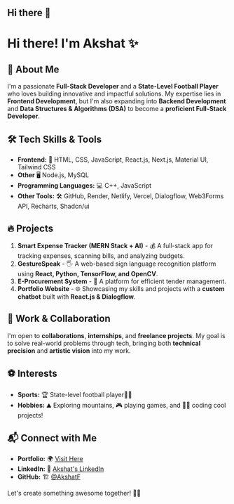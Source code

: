 ## Hi there 👋

<!--
**Akshatf/Akshatf** is a ✨ _special_ ✨ repository because its `README.md` (this file) appears on your GitHub profile.

Here are some ideas to get you started:

- 🔭 I’m currently working on ...
- 🌱 I’m currently learning ...
- 👯 I’m looking to collaborate on ...
- 🤔 I’m looking for help with ...
- 💬 Ask me about ...
- 📫 How to reach me: ...
- 😄 Pronouns: ...
- ⚡ Fun fact: ...
-->

# Hi there! I'm Akshat ✨

## 🚀 About Me

I'm a passionate **Full-Stack Developer** and a **State-Level Football Player** who loves building innovative and impactful solutions. My expertise lies in **Frontend Development**, but I'm also expanding into **Backend Development** and **Data Structures & Algorithms (DSA)** to become a **proficient Full-Stack Developer**. 

## 🛠️ Tech Skills & Tools 
- **Frontend:** 🎨 HTML, CSS, JavaScript, React.js, Next.js, Material UI, Tailwind CSS
- **Other** 🖥️ Node.js, MySQL
- **Programming Languages:** 💻 C++, JavaScript
- **Other Tools:** 🛠️ GitHub, Render, Netlify, Vercel, Dialogflow, Web3Forms API, Recharts, Shadcn/ui

## 🔥 Projects 
1. **Smart Expense Tracker (MERN Stack + AI)** - 💰 A full-stack app for tracking expenses, scanning bills, and analyzing budgets.
2. **GestureSpeak** - 🖐️ A web-based sign language recognition platform using **React, Python, TensorFlow, and OpenCV**.
3. **E-Procurement System** - 📑 A platform for efficient tender management.
4. **Portfolio Website** - 🌐 Showcasing my skills and projects with a **custom chatbot** built with **React.js & Dialogflow**.

## 🤝 Work & Collaboration
I'm open to **collaborations**, **internships**, and **freelance projects**. My goal is to solve real-world problems through tech, bringing both **technical precision** and **artistic vision** into my work.

## ⚽ Interests
- **Sports:** 🏆 State-level football player🏃‍♂️ 
- **Hobbies:** ⛰️ Exploring mountains, 🎮 playing games, and 👨‍💻 coding cool projects!

## 📬 Connect with Me
- **Portfolio:** 🌍 [Visit Here](https://akf-7.vercel.app/)  
- **LinkedIn:** 🔗 [Akshat's LinkedIn](https://www.linkedin.com/in/akshatf/)  
- **GitHub:** 🏗️ [@AkshatF](https://github.com/Akshatf)  

Let's create something awesome together! 🚀✨

